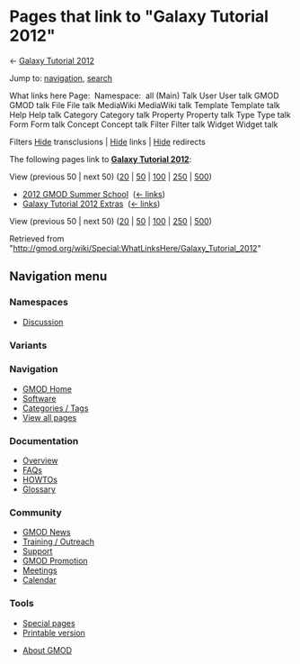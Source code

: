 <div id="mw-page-base" class="noprint">

</div>

<div id="mw-head-base" class="noprint">

</div>

<div id="content" class="mw-body" role="main">

<span id="top"></span>

<div id="mw-js-message" style="display:none;">

</div>



# <span dir="auto">Pages that link to "Galaxy Tutorial 2012"</span>

<div id="bodyContent">

<div id="contentSub">

← [Galaxy Tutorial
2012](/wiki/Galaxy_Tutorial_2012 "Galaxy Tutorial 2012")

</div>

<div id="jump-to-nav" class="mw-jump">

Jump to: [navigation](#mw-navigation), [search](#p-search)

</div>

<div id="mw-content-text">

What links here Page:  Namespace:  all (Main) Talk User User talk GMOD
GMOD talk File File talk MediaWiki MediaWiki talk Template Template talk
Help Help talk Category Category talk Property Property talk Type Type
talk Form Form talk Concept Concept talk Filter Filter talk Widget
Widget talk

Filters
[Hide](/mediawiki/index.php?title=Special:WhatLinksHere/Galaxy_Tutorial_2012&hidetrans=1 "Special:WhatLinksHere/Galaxy Tutorial 2012")
transclusions \|
[Hide](/mediawiki/index.php?title=Special:WhatLinksHere/Galaxy_Tutorial_2012&hidelinks=1 "Special:WhatLinksHere/Galaxy Tutorial 2012")
links \|
[Hide](/mediawiki/index.php?title=Special:WhatLinksHere/Galaxy_Tutorial_2012&hideredirs=1 "Special:WhatLinksHere/Galaxy Tutorial 2012")
redirects

The following pages link to **[Galaxy Tutorial
2012](/wiki/Galaxy_Tutorial_2012 "Galaxy Tutorial 2012")**:

View (previous 50 \| next 50)
([20](/mediawiki/index.php?title=Special:WhatLinksHere/Galaxy_Tutorial_2012&limit=20 "Special:WhatLinksHere/Galaxy Tutorial 2012")
\|
[50](/mediawiki/index.php?title=Special:WhatLinksHere/Galaxy_Tutorial_2012&limit=50 "Special:WhatLinksHere/Galaxy Tutorial 2012")
\|
[100](/mediawiki/index.php?title=Special:WhatLinksHere/Galaxy_Tutorial_2012&limit=100 "Special:WhatLinksHere/Galaxy Tutorial 2012")
\|
[250](/mediawiki/index.php?title=Special:WhatLinksHere/Galaxy_Tutorial_2012&limit=250 "Special:WhatLinksHere/Galaxy Tutorial 2012")
\|
[500](/mediawiki/index.php?title=Special:WhatLinksHere/Galaxy_Tutorial_2012&limit=500 "Special:WhatLinksHere/Galaxy Tutorial 2012"))

- [2012 GMOD Summer
  School](/wiki/2012_GMOD_Summer_School "2012 GMOD Summer School") ‎
  <span class="mw-whatlinkshere-tools">([←
  links](/mediawiki/index.php?title=Special:WhatLinksHere&target=2012+GMOD+Summer+School "Special:WhatLinksHere"))</span>
- [Galaxy Tutorial 2012
  Extras](/wiki/Galaxy_Tutorial_2012_Extras "Galaxy Tutorial 2012 Extras")
  ‎ <span class="mw-whatlinkshere-tools">([←
  links](/mediawiki/index.php?title=Special:WhatLinksHere&target=Galaxy+Tutorial+2012+Extras "Special:WhatLinksHere"))</span>

View (previous 50 \| next 50)
([20](/mediawiki/index.php?title=Special:WhatLinksHere/Galaxy_Tutorial_2012&limit=20 "Special:WhatLinksHere/Galaxy Tutorial 2012")
\|
[50](/mediawiki/index.php?title=Special:WhatLinksHere/Galaxy_Tutorial_2012&limit=50 "Special:WhatLinksHere/Galaxy Tutorial 2012")
\|
[100](/mediawiki/index.php?title=Special:WhatLinksHere/Galaxy_Tutorial_2012&limit=100 "Special:WhatLinksHere/Galaxy Tutorial 2012")
\|
[250](/mediawiki/index.php?title=Special:WhatLinksHere/Galaxy_Tutorial_2012&limit=250 "Special:WhatLinksHere/Galaxy Tutorial 2012")
\|
[500](/mediawiki/index.php?title=Special:WhatLinksHere/Galaxy_Tutorial_2012&limit=500 "Special:WhatLinksHere/Galaxy Tutorial 2012"))

</div>

<div class="printfooter">

Retrieved from
"<http://gmod.org/wiki/Special:WhatLinksHere/Galaxy_Tutorial_2012>"

</div>

<div id="catlinks" class="catlinks catlinks-allhidden">

</div>

<div class="visualClear">

</div>

</div>

</div>

<div id="mw-navigation">

## Navigation menu

<div id="mw-head">



<div id="left-navigation">

<div id="p-namespaces" class="vectorTabs" role="navigation"
aria-labelledby="p-namespaces-label">

### Namespaces


- <span id="ca-talk"><a
  href="/mediawiki/index.php?title=Talk:Galaxy_Tutorial_2012&amp;action=edit&amp;redlink=1"
  accesskey="t"
  title="Discussion about the content page [t]">Discussion</a></span>

</div>

<div id="p-variants" class="vectorMenu emptyPortlet" role="navigation"
aria-labelledby="p-variants-label">

### 

### Variants[](#)

<div class="menu">

</div>

</div>

</div>





</div>

</div>

</div>

<div id="mw-panel">

<div id="p-logo" role="banner">

<a href="/wiki/Main_Page"
style="background-image: url(http://gmod.org/images/GMOD-cogs.png);"
title="Visit the main page"></a>

</div>

<div id="p-Navigation" class="portal" role="navigation"
aria-labelledby="p-Navigation-label">

### Navigation

<div class="body">

- <span id="n-GMOD-Home">[GMOD Home](/wiki/Main_Page)</span>
- <span id="n-Software">[Software](/wiki/GMOD_Components)</span>
- <span id="n-Categories-.2F-Tags">[Categories /
  Tags](/wiki/Categories)</span>
- <span id="n-View-all-pages">[View all
  pages](/wiki/Special:AllPages)</span>

</div>

</div>

<div id="p-Documentation" class="portal" role="navigation"
aria-labelledby="p-Documentation-label">

### Documentation

<div class="body">

- <span id="n-Overview">[Overview](/wiki/Overview)</span>
- <span id="n-FAQs">[FAQs](/wiki/Category:FAQ)</span>
- <span id="n-HOWTOs">[HOWTOs](/wiki/Category:HOWTO)</span>
- <span id="n-Glossary">[Glossary](/wiki/Glossary)</span>

</div>

</div>

<div id="p-Community" class="portal" role="navigation"
aria-labelledby="p-Community-label">

### Community

<div class="body">

- <span id="n-GMOD-News">[GMOD News](/wiki/GMOD_News)</span>
- <span id="n-Training-.2F-Outreach">[Training /
  Outreach](/wiki/Training_and_Outreach)</span>
- <span id="n-Support">[Support](/wiki/Support)</span>
- <span id="n-GMOD-Promotion">[GMOD
  Promotion](/wiki/GMOD_Promotion)</span>
- <span id="n-Meetings">[Meetings](/wiki/Meetings)</span>
- <span id="n-Calendar">[Calendar](/wiki/Calendar)</span>

</div>

</div>

<div id="p-tb" class="portal" role="navigation"
aria-labelledby="p-tb-label">

### Tools

<div class="body">

- <span id="t-specialpages"><a href="/wiki/Special:SpecialPages" accesskey="q"
  title="A list of all special pages [q]">Special pages</a></span>
- <span id="t-print"><a
  href="/mediawiki/index.php?title=Special:WhatLinksHere/Galaxy_Tutorial_2012&amp;printable=yes"
  rel="alternate" accesskey="p"
  title="Printable version of this page [p]">Printable version</a></span>

</div>

</div>

</div>

</div>

<div id="footer" role="contentinfo">

- <span id="footer-places-about">[About
  GMOD](/wiki/GMOD:About "GMOD:About")</span>

<!-- -->






</div>
